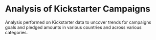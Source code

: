 # Analysis of Kickstarter Campaigns
 Analysis performed on Kickstarter data to uncover trends for campaigns goals and pledged amounts in various countries and across various categories.
